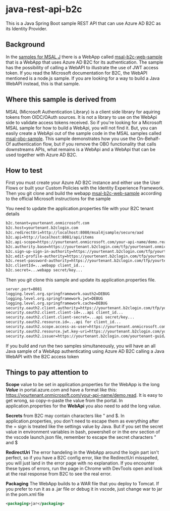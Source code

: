 # java-rest-api-b2c
This is a Java Spring Boot sample REST API that can use Azure AD B2C as its Identity Provider.

## Background
In the [samples for MSAL J](https://github.com/AzureAD/microsoft-authentication-library-for-java) there is a WebApp called [msal-b2c-web-sample](https://github.com/AzureAD/microsoft-authentication-library-for-java/tree/dev/src/samples/msal-b2c-web-sample) that is a WebApp that uses Azure AD B2C for its authentication. The sample has the possibility of calling a WebAPI to illustrate the use of JWT access token. If you read the Microsoft documentation for B2C, the WebAPI mentioned is a node.js sample. If you are looking for a way to build a Java WebAPI instead, this is that sample.

## Where this sample is derived from
MSAL (Microsoft Authentication Library) is a client side library for aquiring tokens from OIDC/OAuth sources. It is not a library to use on the WebApi side to validate access tokens received. So if you're looking for a Microsoft MSAL sample for how to build a WebApi, you will not find it. But, you can easily create a WebApi out of the sample code in the MSAL samples called [msal-obo-sample](https://github.com/AzureAD/microsoft-authentication-library-for-java/tree/dev/src/samples/msal-obo-sample). This sample demonstrates how you use the On-Behalf-Of authentication flow, but if you remove the OBO functionality that calls downstreams APIs, what remains is a WebApi and a WebApi that can be used together with Azure AD B2C. 

## How to test
First you must create your Azure AD B2C instance and either use the User Flows or built your Custom Policies with the Identity Experience Framework. Then you git clone and build the webapp [msal-b2c-web-sample](https://github.com/AzureAD/microsoft-authentication-library-for-java/tree/dev/src/samples/msal-b2c-web-sample) according to the official Microsoft instructions for the sample

You need to update the application.properties file with your B2C tenant details
```XML
b2c.tenant=yourtenant.onmicrosoft.com
b2c.host=yourtenant.b2clogin.com
b2c.redirectUri=http://localhost:8080/msal4jsample/secure/aad
b2c.api=http://localhost:8081/api/items
b2c.api-scope=https://yourtenant.onmicrosoft.com/your-api-name/demo.read
b2c.authority.base=https://yourtenant.b2clogin.com/tfp/yourtenant.onmicrosoft.com/
b2c.sign-up-sign-in-authority=https://yourtenant.b2clogin.com/tfp/yourtenant.onmicrosoft.com/b2c_1a_signup_signin/
b2c.edit-profile-authority=https://yourtenant.b2clogin.com/tfp/yourtenant.onmicrosoft.com/b2c_1a_edit_profile/
b2c.reset-password-authority=https://yourtenant.b2clogin.com/tfp/yourtenant.onmicrosoft.com/b2c_1a_resetpassword/
b2c.clientId=...webapp client_id...
b2c.secret=...webapp secret/key...
```

Then you git clone this sample and update its application.properties file. 

```XML
server.port=8081
logging.level.org.springframework.oauth2=DEBUG
logging.level.org.springframework.jwt=DEBUG
logging.level.org.springframework.cache=DEBUG
security.oauth2.client.authority=https://yourtenant.b2clogin.com/tfp/yourtenant.onmicrosoft.com/
security.oauth2.client.client-id=...api client_id...
security.oauth2.client.client-secret=...api secret/key...
security.oauth2.resource.id=...api for client_id...
security.oauth2.scope.access-as-user=https://yourtenant.onmicrosoft.com/your-api-name/demo.read
security.oauth2.resource.jwt.key-uri=https://yourtenant.b2clogin.com/yourtenant.onmicrosoft.com/discovery/v2.0/keys?p=b2c_1a_signup_signin
security.oauth2.issuer=https://yourtenant.b2clogin.com/yourtenant-guid/v2.0/
```

If you build and run the two samples simultaneously, you will have an all Java sample of a WebApp authenticating using Azure AD B2C calling a Java WebAPI with the B2C access token

## Things to pay attention to

**Scope** value to be set in application.properties for the WebApp is the long ***Value*** in portal.azure.com and have a format like this: https://yourtenant.onmicrosoft.com/your-api-name/demo.read. It is easy to get wrong, so copy-n-paste the value from the portal. In application.properties for the **WebApi** you also need to add the long value.

**Secrets** from B2C may contain characters like " and $. In application.properties, you don't need to escape them as everything after the = sign is treated like the settings value by Java. But if you set the secret value in environment variables in bash, powershell or in the env section of the vscode launch.json file, remember to escape the secret characters " and $

**RedirectUri** The error handeling in the WebApp around the login part isn't perfect, so if you have a B2C config error, like the RedirectUri misspelled, you will just land in the error page with no explanation. If you encounter these types of errors, run the page in Chrome with DevTools open and look at the real response from B2C to see the real error.

**Packaging** The WebApp builds to a WAR file that you deploy to Tomcat. If you prefer to run it as a .jar file or debug it in vscode, just change war to jar in the pom.xml file
```XML
<packaging>jar</packaging>
```